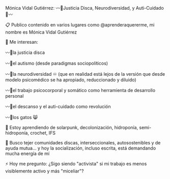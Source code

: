Mónica Vidal Gutiérrez: 
〰🌿Justicia Disca, Neurodiversidad, y Auti-Cuidado🌿〰

📋 Publico contenido en varios lugares como @aprenderaquererme, mi nombre es Mónica Vidal Gutiérrez

👀 Me interesan: 

〰🌿la justicia disca

〰🌿el autismo (desde paradigmas sociopolíticos)

〰🌿la neurodiversidad ♾️ (que en realidad está lejos de la versión que desde modelo psicomédico se ha apropiado, reduccionado y diluido)

〰🌿el trabajo psicocorporal y somático como herramienta de desarrollo personal 

〰🌿el descanso y el auti-cuidado como revolución

〰🌿los gatos 😸

🌱 Estoy aprendiendo de solarpunk, decolonización, hidroponía, semi-hidroponía, crochet, IFS

🧶 Busco tejer comunidades discas, interseccionales, autosostenibles y de ayuda mutua... y hoy la socialización, incluso escrita, está demandando mucha energía de mí

⚡ Hoy me pregunto: ¿Sigo siendo "activista" si mi trabajo es menos visiblemente activo y más "miceliar"?
